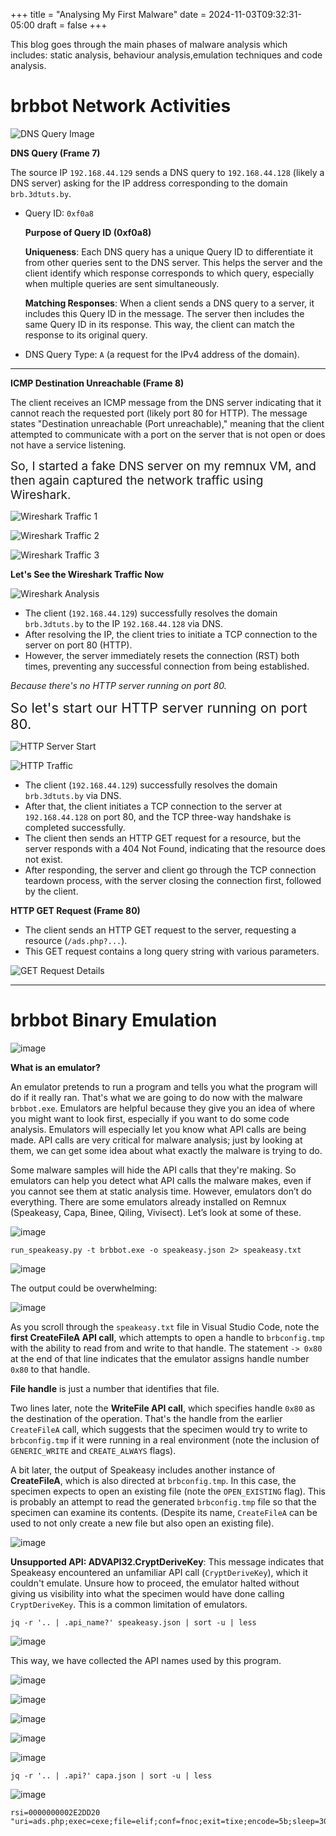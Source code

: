 +++
title = "Analysing My First Malware"
date = 2024-11-03T09:32:31-05:00
draft = false
+++

This blog goes through the main phases of malware analysis which includes:
static analysis, behaviour analysis,emulation techniques and code analysis.

# brbbot Network Activities

![DNS Query Image](/blog/first-malware/image-20241020115414-3yrfrr7.png)

**DNS Query (Frame 7)**

The source IP `192.168.44.129` sends a DNS query to `192.168.44.128` (likely a DNS server) asking for the IP address corresponding to the domain `brb.3dtuts.by`.

* Query ID: `0xf0a8`

  **Purpose of Query ID (0xf0a8)**

  **Uniqueness**: Each DNS query has a unique Query ID to differentiate it from other queries sent to the DNS server. This helps the server and the client identify which response corresponds to which query, especially when multiple queries are sent simultaneously.

  **Matching Responses**: When a client sends a DNS query to a server, it includes this Query ID in the message. The server then includes the same Query ID in its response. This way, the client can match the response to its original query.

* DNS Query Type: `A` (a request for the IPv4 address of the domain).

---

**ICMP Destination Unreachable (Frame 8)**

The client receives an ICMP message from the DNS server indicating that it cannot reach the requested port (likely port 80 for HTTP). The message states "Destination unreachable (Port unreachable)," meaning that the client attempted to communicate with a port on the server that is not open or does not have a service listening.


<span data-type="text" style="font-size: 19px;">So, I started a fake DNS server on my remnux VM, and then again captured the network traffic using Wireshark.</span>

![Wireshark Traffic 1](/blog/first-malware/image-20241020122935-hwm16h1.png)

![Wireshark Traffic 2](/blog/first-malware/image-20241020123026-gnu67kl.png)

![Wireshark Traffic 3](/blog/first-malware/image-20241020123130-sj6lyd6.png)

**Let's See the Wireshark Traffic Now**

![Wireshark Analysis](/blog/first-malware/image-20241020121549-ea3rtot.png)

* The client (`192.168.44.129`) successfully resolves the domain `brb.3dtuts.by` to the IP `192.168.44.128` via DNS.
* After resolving the IP, the client tries to initiate a TCP connection to the server on port 80 (HTTP).
* However, the server immediately resets the connection (RST) both times, preventing any successful connection from being established.

*Because there's no HTTP server running on port 80.*

<span data-type="text" style="font-size: 22px; color: var(--b3-font-color3);">So let's start our HTTP server running on port 80.</span>

![HTTP Server Start](/blog/first-malware/image-20241020122059-aykw4ja.png)

![HTTP Traffic](/blog/first-malware/image-20241020122013-59980dl.png)

* The client (`192.168.44.129`) successfully resolves the domain `brb.3dtuts.by` via DNS.
* After that, the client initiates a TCP connection to the server at `192.168.44.128` on port 80, and the TCP three-way handshake is completed successfully.
* The client then sends an HTTP GET request for a resource, but the server responds with a 404 Not Found, indicating that the resource does not exist.
* After responding, the server and client go through the TCP connection teardown process, with the server closing the connection first, followed by the client.

**HTTP GET Request (Frame 80)**

* The client sends an HTTP GET request to the server, requesting a resource (`/ads.php?...`).
* This GET request contains a long query string with various parameters.

![GET Request Details](/blog/first-malware/image-20241020122525-kfwyiin.png)

---

# brbbot Binary Emulation

![image](/blog/first-malware/image-20241016145558-tihfv6h.png)

**What is an emulator?**

An emulator pretends to run a program and tells you what the program will do if it really ran. That's what we are going to do now with the malware `brbbot.exe`. Emulators are helpful because they give you an idea of where you might want to look first, especially if you want to do some code analysis. Emulators will especially let you know what API calls are being made. API calls are very critical for malware analysis; just by looking at them, we can get some idea about what exactly the malware is trying to do.

Some malware samples will hide the API calls that they're making. So emulators can help you detect what API calls the malware makes, even if you cannot see them at static analysis time. However, emulators don’t do everything. There are some emulators already installed on Remnux (Speakeasy, Capa, Binee, Qiling, Vivisect). Let’s look at some of these.

![image](/blog/first-malware/image-20241016145857-ck1xvkw.png)

```
run_speakeasy.py -t brbbot.exe -o speakeasy.json 2> speakeasy.txt

```

![image](/blog/first-malware/image-20241016150033-jya37u9.png)

The output could be overwhelming:

![image](/blog/first-malware/image-20241016150222-4kvswsp.png)

As you scroll through the `speakeasy.txt` file in Visual Studio Code, note the **first CreateFileA API call**, which attempts to open a handle to `brbconfig.tmp` with the ability to read from and write to that handle. The statement `-> 0x80` at the end of that line indicates that the emulator assigns handle number `0x80` to that handle.

**File handle** is just a number that identifies that file.

Two lines later, note the **WriteFile API call**, which specifies handle `0x80` as the destination of the operation. That's the handle from the earlier `CreateFileA` call, which suggests that the specimen would try to write to `brbconfig.tmp` if it were running in a real environment (note the inclusion of `GENERIC_WRITE` and `CREATE_ALWAYS` flags).

A bit later, the output of Speakeasy includes another instance of **CreateFileA**, which is also directed at `brbconfig.tmp`. In this case, the specimen expects to open an existing file (note the `OPEN_EXISTING` flag). This is probably an attempt to read the generated `brbconfig.tmp` file so that the specimen can examine its contents. (Despite its name, `CreateFileA` can be used to not only create a new file but also open an existing file).

![image](/blog/first-malware/image-20241016150136-tpmdfnu.png)

**Unsupported API: ADVAPI32.CryptDeriveKey**: This message indicates that Speakeasy encountered an unfamiliar API call (`CryptDeriveKey`), which it couldn't emulate. Unsure how to proceed, the emulator halted without giving us visibility into what the specimen would have done calling `CryptDeriveKey`. This is a common limitation of emulators.

```
jq -r '.. | .api_name?' speakeasy.json | sort -u | less

```

![image](/blog/first-malware/image-20241016150503-6d3exaw.png)

This way, we have collected the API names used by this program.

![image](/blog/first-malware/image-20241016152120-uh0qf2u.png)

![image](/blog/first-malware/image-20241016152208-3ffpdor.png)

![image](/blog/first-malware/image-20241016152708-osqqph4.png)

![image](/blog/first-malware/image-20241016152404-faa1jvd.png)

![image](/blog/first-malware/image-20241016152500-2cpzqdg.png)

```
jq -r '.. | .api?' capa.json | sort -u | less

```

![image](/blog/first-malware/image-20241020202225-xwkz7ga.png)

```
rsi=0000000002E2DD20 "uri=ads.php;exec=cexe;file=elif;conf=fnoc;exit=tixe;encode=5b;sleep=30000"
```


